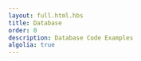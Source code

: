 ```yaml
---
layout: full.html.hbs
title: Database
order: 0
description: Database Code Examples
algolia: true
---
```



